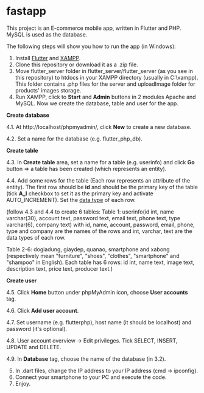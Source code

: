 # fastapp

This project is an E-commerce mobile app, written in Flutter and PHP. MySQL is used as the database.

The following steps will show you how to run the app (in Windows):
1. Install [Flutter](https://flutter.dev/docs/get-started/install) and [XAMPP](https://www.apachefriends.org/download.html).
2. Clone this repository or download it as a .zip file.
3. Move flutter_server folder in flutter_server/flutter_server (as you see in this repository) to htdocs in your XAMPP directory (usually in C:\xampp). This folder contains .php files for the server and uploadImage folder for products' images storage.
4. Run XAMPP, click to **Start** and **Admin** buttons in 2 modules Apache and MySQL. Now we create the database, table and user for the app. 

**Create database**

4.1. At http://localhost/phpmyadmin/, click **New** to create a new database.

4.2. Set a name for the database (e.g. flutter_php_db).

**Create table**

4.3. In **Create table** area, set a name for a table (e.g. userinfo) and click **Go** button => a table has been created (which represents an entity).

4.4. Add some rows for the table (Each row represents an attribute of the entity). The first row should be **id** and should be the primary key of the table (tick **A_I** checkbox to set it as the primary key and activate AUTO_INCREMENT). Set the [data type](https://www.w3schools.com/sql/sql_datatypes.asp) of each row. 

(follow 4.3 and 4.4 to create 6 tables: 
Table 1: userinfo(id int, name varchar(30), account text, password text, email text, phone text, type varchar(6), company text) with id, name, account, password, email, phone, type and company are the names of the rows and int, varchar, text are the data types of each row.

Table 2-6: dogiadung, giaydep, quanao, smartphone and xabong (respectively mean "furniture", "shoes", "clothes", "smartphone" and "shampoo" in English). Each table has 6 rows: id int, name text, image text, description text, price text, producer text.)

**Create user**

4.5. Click **Home** button under phpMyAdmin icon, choose **User accounts** tag.

4.6. Click **Add user account**.

4.7. Set username (e.g. flutterphp), host name (it should be localhost) and password (it's optional).

4.8. User account overview -> Edit privileges. Tick SELECT, INSERT, UPDATE and DELETE.

4.9. In **Database** tag, choose the name of the database (in 3.2).

5. In .dart files, change the IP address to your IP address (cmd -> ipconfig).
6. Connect your smartphone to your PC and execute the code.
7. Enjoy.
